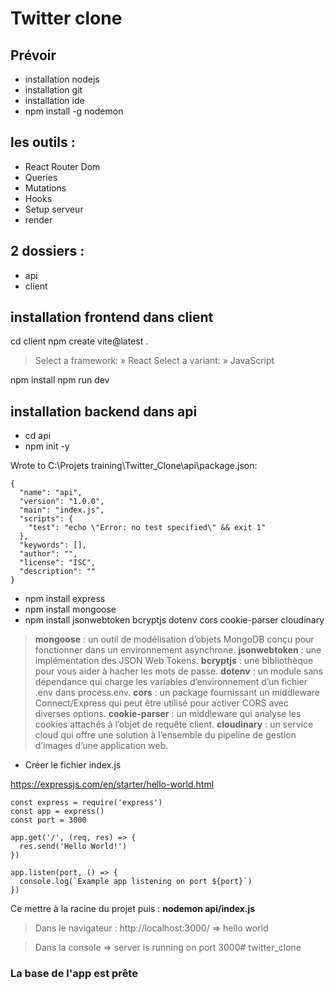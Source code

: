 # Twitter clone

## Prévoir

- installation nodejs 
- installation git
- installation ide
- npm install -g nodemon

## les outils :

- React Router Dom
- Queries
- Mutations
- Hooks
- Setup serveur
- render

## 2 dossiers :

- api
- client


## installation frontend dans client

cd client
npm create vite@latest .

> Select a framework: » React
> Select a variant: » JavaScript

  npm install
  npm run dev

## installation backend dans api

- cd api
- npm init -y

Wrote to C:\Projets training\Twitter_Clone\api\package.json:

````
{
  "name": "api",
  "version": "1.0.0",
  "main": "index.js",
  "scripts": {
    "test": "echo \"Error: no test specified\" && exit 1"
  },
  "keywords": [],
  "author": "",
  "license": "ISC",
  "description": ""
}
````

- npm install express
- npm install mongoose
- npm install jsonwebtoken bcryptjs dotenv cors cookie-parser cloudinary

> **mongoose** : un outil de modélisation d’objets MongoDB conçu pour fonctionner dans un environnement asynchrone.
> **jsonwebtoken** : une implémentation des JSON Web Tokens.
> **bcryptjs** : une bibliothèque pour vous aider à hacher les mots de passe.
> **dotenv** : un module sans dépendance qui charge les variables d’environnement d’un fichier .env dans process.env.
> **cors** : un package fournissant un middleware Connect/Express qui peut être utilisé pour activer CORS avec diverses options.
> **cookie-parser** : un middleware qui analyse les cookies attachés à l’objet de requête client.
> **cloudinary** : un service cloud qui offre une solution à l’ensemble du pipeline de gestion d’images d’une application web.

- Créer le fichier index.js

https://expressjs.com/en/starter/hello-world.html

````
const express = require('express')
const app = express()
const port = 3000

app.get('/', (req, res) => {
  res.send('Hello World!')
})

app.listen(port, () => {
  console.log(`Example app listening on port ${port}`)
})
````


Ce mettre à la racine du projet puis : **nodemon api/index.js**

> Dans le navigateur : http://localhost:3000/ => hello world

> Dans la console => server is running on port 3000# twitter_clone

### La base de l'app est prête